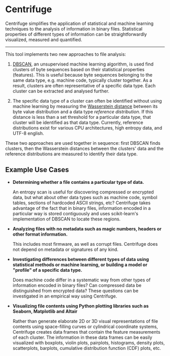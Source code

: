 # Centrifuge

Centrifuge simplifies the application of statistical and machine learning techniques to the analysis of information in binary files. Statistical properties of different types of information can be straightforwardly visualized, measured and quantified.

<hr>

This tool implements two new approaches to file analysis:

1. [DBSCAN](https://scikit-learn.org/stable/modules/generated/sklearn.cluster.DBSCAN.html), an unsupervised machine learning algorithm, is used find clusters of byte sequences based on their statistical properties (features). This is useful because byte sequences belonging to the same data type, e.g. machine code, typically cluster together. As a result, clusters are often representative of a specific data type. Each cluster can be extracted and analysed further. 

2. The specific data type of a cluster can often be identified without using machine learning by measuring the [Wasserstein distance](https://docs.scipy.org/doc/scipy/reference/generated/scipy.stats.wasserstein_distance.html) between its byte value distribution and a data type *reference distribution*. If this distance is less than a set threshold for a particular data type, that cluster will be identified as that data type. Currently, reference distributions exist for various CPU architectures, high entropy data, and UTF-8 english.

These two approaches are used together in sequence: first DBSCAN finds clusters, then the Wasserstein distances between the clusters' data and the reference distributions are measured to identify their data type.

## Example Use Cases

 - **Determining whether a file contains a particular type of data.**
   
   An entropy scan is useful for discovering compressed or encrypted data, but what about other data types such as machine code, symbol tables, sections of hardcoded ASCII strings, etc? Centrifuge takes advantage of the fact that in binary files, information encoded in a particular way is stored contiguously and uses scikit-learn's implementation of DBSCAN to locate these regions.
 - **Analyzing files with no metadata such as magic numbers, headers or other format information.**
  
   This includes most firmware, as well as corrupt files. Centrifuge does not depend on metadata or signatures of any kind.
 - **Investigating differences between different types of data using statistical methods or machine learning, or building a model or "profile" of a specific data type.**
  
   Does machine code differ in a systematic way from other types of information encoded in binary files? Can compressed data be distinguished from encrypted data? These questions can be investigated in an empirical way using Centrifuge.
 - **Visualizing file contents using Python plotting libraries such as Seaborn, Matplotlib and Altair**
  
   Rather than generate elaborate 2D or 3D visual representations of file contents using space-filling curves or cylindrical coordinate systems, Centrifuge creates data frames that contain the feature measurements of each cluster. The information in these data frames can be easily visualized with boxplots, violin plots, pairplots, histograms, density plots, scatterplots, barplots, cumulative distribution function (CDF) plots, etc.
 
 
